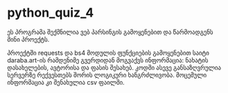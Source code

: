 # python_quiz_4
ეს პროგრამა შექმნილია ვებ პარსინგის გამოყენებით და წარმოადგენს მინი პროექტს.

პროექტში requests და bs4 მოდულის ფუნქციების გამოყენებით საიტი daraba.art-ის რამდენიმე გვერდიდან მოგვაქვს ინფორმაცია: ნახატის დასახელების, ავტორისა და ფასის შესახებ. კოდში ასევე განსაზღვრულია სერვერზე რექვესთებს შორის ლოგიკური ხანგრძლივობა. მოცემული ინფორმაცია კი შენახულია csv ფაილში. 
